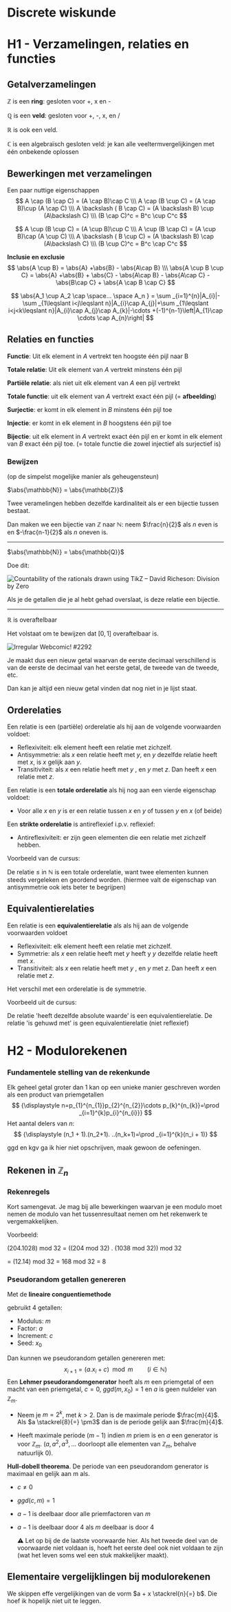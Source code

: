# Discrete wiskunde



# H1 - Verzamelingen, relaties en functies



## Getalverzamelingen

$\mathbb{Z}$ is een **ring**: gesloten voor +, x en -

$\mathbb{Q}$ is een **veld**: gesloten voor +, -, x, en /

$\mathbb{R}$ is ook een veld.

$\mathbb{C}$ is een algebraïsch gesloten veld: je kan alle veeltermvergelijkingen met één onbekende oplossen



## Bewerkingen met verzamelingen

Een paar nuttige eigenschappen
$$
A \cap (B \cap C) = (A \cap B)\cap C \\\
A \cap (B \cup C) = (A \cap B)\cup (A \cap C) \\\
A \backslash ( B \cap C) = (A \backslash B) \cup (A\backslash C) \\\
(B \cap C)^c = B^c \cup C^c
$$

$$
A \cup (B \cup C) = (A \cup B)\cup C \\\
A \cup (B \cap C) = (A \cup B)\cap (A \cup C) \\\
A \backslash ( B \cup C) = (A \backslash B) \cap (A\backslash C) \\\
(B \cup C)^c = B^c \cap C^c
$$

 **Inclusie en exclusie**
$$
\abs{A \cup B} = \abs{A} +\abs{B} - \abs{A\cap B} \\\
\abs{A \cup B \cup C} = \abs{A} +\abs{B} + \abs{C} - \abs{A\cap B} - \abs{A\cap C} - \abs{B\cap C} + \abs{A \cap B \cap C}
$$

$$
\abs{A_1 \cup A_2 \cap \space... \space A_n } = 
\sum _{i=1}^{n}|A_{i}|-\sum _{1\leqslant i<j\leqslant n}|A_{i}\cap A_{j}|+\sum _{1\leqslant i<j<k\leqslant n}|A_{i}\cap A_{j}\cap A_{k}|-\cdots +(-1)^{n-1}\left|A_{1}\cap \cdots \cap A_{n}\right|
$$



## Relaties en functies

**Functie**: Uit elk element in $A$ vertrekt ten hoogste één pijl naar B

**Totale relatie**: Uit elk element van $A$ vertrekt minstens één pijl

**Partiële relatie**: als niet uit elk element van $A$ een pijl vertrekt

**Totale functie**: uit elk element van $A$ vertrekt exact één pijl (= **afbeelding**)



**Surjectie**: er komt in elk element in $B$ minstens één pijl toe

**Injectie**: er komt in elk element in $B$ hoogstens één pijl toe

**Bijectie**: uit elk element in $A$ vertrekt exact één pijl en er komt in elk element van $B$ exact één pijl toe. (=  totale functie die zowel injectief als surjectief is)



### Bewijzen

(op de simpelst mogelijke manier als geheugensteun)

$\abs{\mathbb{N}} = \abs{\mathbb{Z}}$

Twee veramelingen hebben dezelfde kardinaliteit als er een bijectie tussen bestaat.

Dan maken we een bijectie van $\mathbb{Z}$ naar $\mathbb{N}$: neem $\frac{n}{2}$ als $n$ even is en $-\frac{n-1}{2}$ als $n$ oneven is.

---

$\abs{\mathbb{N}} = \abs{\mathbb{Q}}$

Doe dit:

![Countability of the rationals drawn using TikZ – David Richeson: Division  by Zero](img/screen-shot-2013-04-16-at-9-23-14-pm.png)

Als je de getallen die je al hebt gehad overslaat, is deze relatie een bijectie.

---

$\mathbb{R}$ is overaftelbaar

Het volstaat om te bewijzen dat $[0, 1]$ overaftelbaar is.

![Irregular Webcomic! #2292](img/annot2292b.png)

Je maakt dus een nieuw getal waarvan de eerste decimaal verschillend is van de eerste de decimaal van het eerste getal, de tweede van de tweede, etc.

Dan kan je altijd een nieuw getal vinden dat nog niet in je lijst staat.



## Orderelaties

Een relatie is een (partiële) orderelatie als hij aan de volgende voorwaarden voldoet:

* Reflexiviteit: elk element heeft een relatie met zichzelf.
* Antisymmetrie: als $x$ een relatie heeft met $y$, en $y$ dezelfde relatie heeft met $x$, is $x$ gelijk aan $y$. 
* Transitiviteit: als $x$ een relatie heeft met $y$ , en $y$ met $z$. Dan heeft $x$ een relatie met $z$.

Een relatie is een **totale orderelatie** als hij nog aan een vierde eigenschap voldoet:

* Voor alle $x$ en $y$ is er een relatie tussen $x$ en $y$ of tussen $y$ en $x$ (of beide)

Een **strikte orderelatie** is antireflexief i.p.v. reflexief:

* Antireflexiviteit: er zijn geen elementen die een relatie met zichzelf hebben.



Voorbeeld van de cursus:

De relatie $\leq$ in $\mathbb{N}$ is een totale orderelatie, want twee elementen kunnen steeds vergeleken en geordend worden. (hiermee valt de eigenschap van antisymmetrie ook iets beter te begrijpen)



## Equivalentierelaties

Een relatie is een **equivalentierelatie** als als hij aan de volgende voorwaarden voldoet

* Reflexiviteit: elk element heeft een relatie met zichzelf.
* Symmetrie: als $x$ een relatie heeft met $y$ heeft y $y$ dezelfde relatie heeft met $x$.
* Transitiviteit: als $x$ een relatie heeft met $y$ , en $y$ met $z$. Dan heeft $x$ een relatie met $z$.

Het verschil met een orderelatie is de symmetrie.



Voorbeeld uit de cursus:

De relatie 'heeft dezelfde absolute waarde' is een equivalentierelatie. De relatie 'is gehuwd met' is geen equivalentierelatie (niet reflexief)



# H2 - Modulorekenen

### Fundamentele stelling van de rekenkunde

Elk geheel getal groter dan 1 kan op een unieke manier geschreven worden als een product van priemgetallen
$$
{\displaystyle n=p_{1}^{n_{1}}p_{2}^{n_{2}}\cdots p_{k}^{n_{k}}=\prod _{i=1}^{k}p_{i}^{n_{i}}}
$$
Het aantal delers van $n$:
$$
{\displaystyle (n_1 + 1).(n_2+1). ..(n_k+1)=\prod _{i=1}^{k}(n_i + 1)}
$$


ggd en kgv ga ik hier niet opschrijven, maak gewoon de oefeningen. 



## Rekenen in $\mathbb{Z}_n$

### Rekenregels

Kort samengevat. Je mag bij alle bewerkingen waarvan je een modulo moet nemen de modulo van het tussenresultaat nemen om het rekenwerk te vergemakkelijken.

Voorbeeld:

(204.1028) mod 32 = ((204 mod 32) . (1038 mod 32)) mod 32 

= (12.14) mod 32 = 168 mod 32 = 8



### Pseudorandom getallen genereren

Met de **lineaire conguentiemethode**

gebruikt 4 getallen:

* Modulus: $m$
* Factor: $a$
* Increment: $c$
* Seed: $x_0$

Dan kunnen we pseudorandom getallen genereren met:
$$
x_{i+1} = (a.x_i + c) \mod m \quad \quad (i \in \mathbb{N})
$$
Een **Lehmer pseudorandomgenerator** heeft als $m$ een priemgetal of een macht van een priemgetal, $c=0$, $ggd(m, x_0) = 1$ en $a$ is geen nuldeler van $\mathbb{Z}_m$.

* Neem je $m = 2^k$, met $k > 2$. Dan is de maximale periode $\frac{m}{4}$. Als $a \stackrel{8}{=} \pm3$ dan is de periode gelijk aan $\frac{m}{4}$.

* Heeft maximale periode ($m-1$) indien $m$ priem is en $a$ een generator is voor $\mathbb{Z}_m$. ($a, a^2, a^3, ...$ doorloopt alle elementen van $\mathbb{Z}_m$, behalve natuurlijk 0). 



**Hull-dobell theorema**. De periode van een pseudorandom generator is maximaal en gelijk aan m als.

* $c \neq 0$

* $ggd(c,m)=1$

* $a-1$ is deelbaar door alle priemfactoren van $m$

* $a-1$ is deelbaar door 4 als $m$ deelbaar is door 4

  

  :warning: Let op bij de de laatste voorwaarde hier. Als het tweede deel van de voorwaarde niet voldaan is, hoeft het eerste deel ook niet voldaan te zijn (wat het leven soms wel een stuk makkelijker maakt).



## Elementaire vergelijklingen bij modulorekenen

We skippen effe vergelijkingen van de vorm $a + x \stackrel{n}{=} b$. Die hoef ik hopelijk niet uit te leggen.
